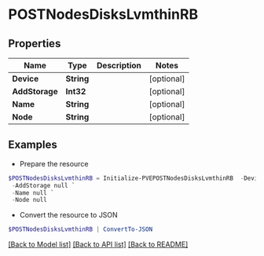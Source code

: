 # POSTNodesDisksLvmthinRB
## Properties

Name | Type | Description | Notes
------------ | ------------- | ------------- | -------------
**Device** | **String** |  | [optional] 
**AddStorage** | **Int32** |  | [optional] 
**Name** | **String** |  | [optional] 
**Node** | **String** |  | [optional] 

## Examples

- Prepare the resource
```powershell
$POSTNodesDisksLvmthinRB = Initialize-PVEPOSTNodesDisksLvmthinRB  -Device null `
 -AddStorage null `
 -Name null `
 -Node null
```

- Convert the resource to JSON
```powershell
$POSTNodesDisksLvmthinRB | ConvertTo-JSON
```

[[Back to Model list]](../README.md#documentation-for-models) [[Back to API list]](../README.md#documentation-for-api-endpoints) [[Back to README]](../README.md)

